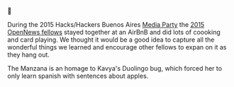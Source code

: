 🍎

During the 2015 Hacks/Hackers Buenos Aires [Media Party](http://mediaparty.info/) the [2015 OpenNews fellows](https://opennews.org/what/fellowships/2015meet/) stayed together at an AirBnB and did lots of coooking and card playing. We thought it would be a good idea to capture all the wonderful things we learned and encourage other fellows to expan on it as they hang out.

The Manzana is an homage to Kavya's Duolingo bug, which forced her to only learn spanish with sentences about apples.

